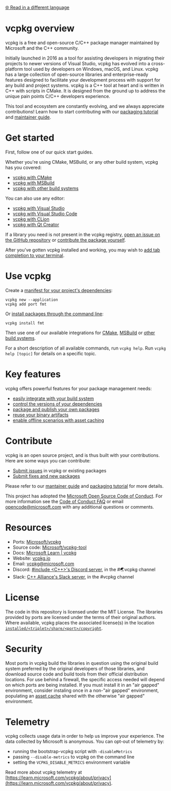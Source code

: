 <!-- 
This document is a copy of the README file on the Microsoft/vcpkg-docs repository.

To make changes modify this file instead:
https://github.com/microsoft/vcpkg-docs/blob/main/vcpkg/readme/vcpkg-README.md
-->

[🌐 Read in a different language](https://learn.microsoft.com/locale/?target=https%3A%2F%2Flearn.microsoft.com%2Fvcpkg%2F)

# vcpkg overview

vcpkg is a free and open-source C/C++ package manager maintained by Microsoft
and the C++ community. 

Initially launched in 2016 as a tool for assisting developers in migrating their
projects to newer versions of Visual Studio, vcpkg has evolved into a
cross-platform tool used by developers on Windows, macOS, and Linux. vcpkg has a
large collection of open-source libraries and enterprise-ready features designed to
facilitate your development process with support for any build and project
systems. vcpkg is a C++ tool at heart and is written in C++ with scripts in
CMake. It is designed from the ground up to address the unique pain points C/C++
developers experience.

This tool and ecosystem are constantly evolving, and we always appreciate
contributions! Learn how to start contributing with our [packaging
tutorial](https://learn.microsoft.com/vcpkg/get_started/get-started-adding-to-registry) and [maintainer
guide](https://learn.microsoft.com/vcpkg/contributing/maintainer-guide).

# Get started

First, follow one of our quick start guides.

Whether you're using CMake, MSBuild, or any other build system, vcpkg has you covered:

* [vcpkg with CMake](https://learn.microsoft.com/vcpkg/get_started/get-started)
* [vcpkg with MSBuild](https://learn.microsoft.com/vcpkg/get_started/get-started-msbuild)
* [vcpkg with other build systems](https://learn.microsoft.com/vcpkg/users/buildsystems/manual-integration)

You can also use any editor:

* [vcpkg with Visual Studio](https://learn.microsoft.com/vcpkg/get_started/get-started-vs)
* [vcpkg with Visual Studio Code](https://learn.microsoft.com/vcpkg/get_started/get-started-vscode)
* [vcpkg with
  CLion](<https://www.jetbrains.com/help/clion/package-management.html>)
* [vcpkg with Qt Creator](<https://doc.qt.io/qtcreator/creator-vcpkg.html>)

If a library you need is not present in the vcpkg registry, [open an issue on
the GitHub repository][contributing:submit-issue] or [contribute the package
yourself](https://learn.microsoft.com/vcpkg/get_started/get-started-adding-to-registry).

After you've gotten vcpkg installed and working, you may wish to [add
tab completion to your terminal](https://learn.microsoft.com/vcpkg/commands/integrate#vcpkg-autocompletion).

# Use vcpkg

Create a [manifest for your project's dependencies](https://learn.microsoft.com/vcpkg/consume/manifest-mode):

```Console
vcpkg new --application
vcpkg add port fmt
```

Or [install packages through the command line](https://learn.microsoft.com/vcpkg/consume/classic-mode):

```Console
vcpkg install fmt
```

Then use one of our available integrations for
[CMake](https://learn.microsoft.com/vcpkg/concepts/build-system-integration#cmake-integration),
[MSBuild](https://learn.microsoft.com/vcpkg/concepts/build-system-integration#msbuild-integration) or 
[other build
systems](https://learn.microsoft.com/vcpkg/concepts/build-system-integration#manual-integration).

For a short description of all available commands, run `vcpkg help`.
Run `vcpkg help [topic]` for details on a specific topic.

# Key features

vcpkg offers powerful features for your package management needs:

* [easily integrate with your build system](https://learn.microsoft.com/vcpkg/concepts/build-system-integration)
* [control the versions of your dependencies](https://learn.microsoft.com/vcpkg/users/versioning)
* [package and publish your own packages](https://learn.microsoft.com/vcpkg/concepts/registries)
* [reuse your binary artifacts](https://learn.microsoft.com/vcpkg/users/binarycaching)
* [enable offline scenarios with asset caching](https://learn.microsoft.com/vcpkg/concepts/asset-caching)

# Contribute

vcpkg is an open source project, and is thus built with your contributions. Here
are some ways you can contribute:

* [Submit issues][contributing:submit-issue] in vcpkg or existing packages
* [Submit fixes and new packages][contributing:submit-pr]

Please refer to our [mantainer guide](https://learn.microsoft.com/vcpkg/contributing/maintainer-guide) and
[packaging tutorial](https://learn.microsoft.com/vcpkg/get_started/get-started-packaging) for more details.

This project has adopted the [Microsoft Open Source Code of
Conduct][contributing:coc]. For more information see the [Code of Conduct
FAQ][contributing:coc-faq] or email
[opencode@microsoft.com](mailto:opencode@microsoft.com) with any additional
questions or comments.
 
[contributing:submit-issue]: https://github.com/microsoft/vcpkg/issues/new/choose
[contributing:submit-pr]: https://github.com/microsoft/vcpkg/pulls
[contributing:coc]: https://opensource.microsoft.com/codeofconduct/
[contributing:coc-faq]: https://opensource.microsoft.com/codeofconduct/
  
# Resources

* Ports: [Microsoft/vcpkg](<https://github.com/microsoft/vcpkg>)
* Source code: [Microsoft/vcpkg-tool](<https://github.com/microsoft/vcpkg-tool>)
* Docs: [Microsoft Learn | vcpkg](https://learn.microsoft.com/vcpkg)
* Website: [vcpkg.io](<https://vcpkg.io>)
* Email: [vcpkg@microsoft.com](<mailto:vcpkg@microsoft.com>)
* Discord: [\#include \<C++\>'s Discord server](<https://www.includecpp.org>), in the #🌏vcpkg channel
* Slack: [C++ Alliance's Slack server](<https://cppalliance.org/slack/>), in the #vcpkg channel

# License

The code in this repository is licensed under the MIT License. The libraries
provided by ports are licensed under the terms of their original authors. Where
available, vcpkg places the associated license(s) in the location
[`installed/<triplet>/share/<port>/copyright`](https://learn.microsoft.com/vcpkg/contributing/maintainer-guide#install-copyright-file).

# Security

Most ports in vcpkg build the libraries in question using the original build
system preferred by the original developers of those libraries, and download
source code and build tools from their official distribution locations. For use
behind a firewall, the specific access needed will depend on which ports are
being installed. If you must install it in an "air gapped" environment, consider
instaling once in a non-"air gapped" environment, populating an [asset
cache](https://learn.microsoft.com/vcpkg/users/assetcaching) shared with the otherwise "air gapped"
environment.

# Telemetry

vcpkg collects usage data in order to help us improve your experience. The data
collected by Microsoft is anonymous. You can opt-out of telemetry by:

- running the bootstrap-vcpkg script with `-disableMetrics`
- passing `--disable-metrics` to vcpkg on the command line
- setting the `VCPKG_DISABLE_METRICS` environment variable

Read more about vcpkg telemetry at [https://learn.microsoft.com/vcpkg/about/privacy](https://learn.microsoft.com/vcpkg/about/privacy).
